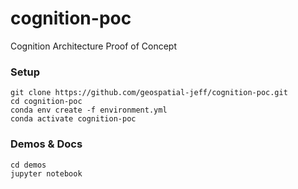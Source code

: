 # cognition-poc
Cognition Architecture Proof of Concept

### Setup
```commandline
git clone https://github.com/geospatial-jeff/cognition-poc.git
cd cognition-poc
conda env create -f environment.yml
conda activate cognition-poc
```

### Demos & Docs
```commandline
cd demos
jupyter notebook
```
